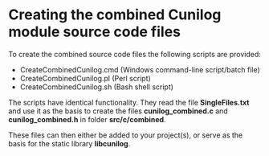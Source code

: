 # Creating the combined Cunilog module source code files

To create the combined source code files the following scripts are provided:

- CreateCombinedCunilog.cmd (Windows command-line script/batch file)
- CreateCombinedCunilog.pl	(Perl script)
- CreateCombinedCunilog.sh	(Bash shell script)

The scripts have identical functionality. They read the file __SingleFiles.txt__
and use it as the basis to create the files __cunilog_combined.c__ and
__cunilog_combined.h__ in folder __src/c/combined__.

These files can then either be added to your project(s), or serve as the basis
for the static library __libcunilog__.
